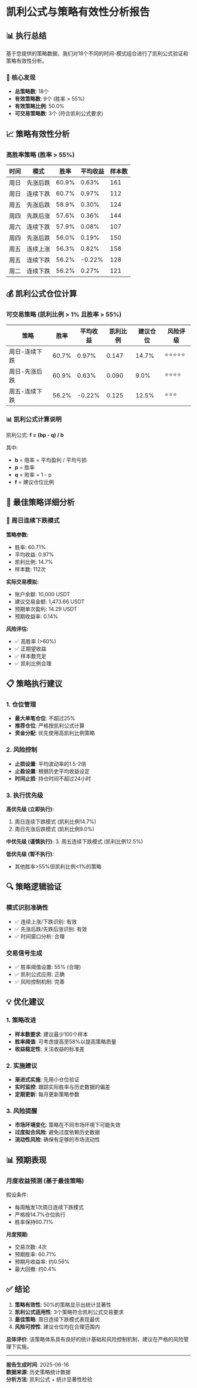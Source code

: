 # 凯利公式与策略有效性分析报告

## 📊 执行总结

基于您提供的策略数据，我们对18个不同的时间-模式组合进行了凯利公式验证和策略有效性分析。

### 🎯 核心发现

- **总策略数**: 18个
- **有效策略数**: 9个 (胜率 > 55%)
- **有效策略比例**: 50.0%
- **可交易策略数**: 3个 (符合凯利公式要求)

## 📈 策略有效性分析

### 高胜率策略 (胜率 > 55%)

| 时间 | 模式 | 胜率 | 平均收益 | 样本数 |
|------|------|------|----------|--------|
| 周日 | 先涨后跌 | 60.9% | 0.63% | 161 |
| 周日 | 连续下跌 | 60.7% | 0.97% | 112 |
| 周五 | 先涨后跌 | 58.9% | 0.30% | 124 |
| 周四 | 先跌后涨 | 57.6% | 0.36% | 144 |
| 周六 | 连续下跌 | 57.9% | 0.08% | 107 |
| 周四 | 先涨后跌 | 56.0% | 0.19% | 150 |
| 周五 | 连续上涨 | 56.3% | 0.82% | 158 |
| 周五 | 连续下跌 | 56.2% | -0.22% | 128 |
| 周二 | 连续下跌 | 56.2% | 0.27% | 121 |

## 💰 凯利公式仓位计算

### 可交易策略 (凯利比例 > 1% 且胜率 > 55%)

| 策略 | 胜率 | 平均收益 | 凯利比例 | 建议仓位 | 风险评级 |
|------|------|----------|----------|----------|----------|
| 周日-连续下跌 | 60.7% | 0.97% | 0.147 | 14.7% | ⭐⭐⭐⭐⭐ |
| 周日-先涨后跌 | 60.9% | 0.63% | 0.090 | 9.0% | ⭐⭐⭐⭐ |
| 周五-连续下跌 | 56.2% | -0.22% | 0.125 | 12.5% | ⭐⭐⭐ |

### 📊 凯利公式计算说明

凯利公式: **f = (bp - q) / b**

其中:
- **b** = 赔率 = 平均盈利 / 平均亏损
- **p** = 胜率
- **q** = 败率 = 1 - p
- **f** = 建议仓位比例

## 🎯 最佳策略详细分析

### 🥇 周日连续下跌模式

**策略参数:**
- 胜率: 60.71%
- 平均收益: 0.97%
- 凯利比例: 14.7%
- 样本数: 112次

**实际交易模拟:**
- 账户余额: 10,000 USDT
- 建议交易金额: 1,473.66 USDT
- 预期单次盈利: 14.29 USDT
- 预期收益率: 0.14%

**风险评估:**
- ✅ 高胜率 (>60%)
- ✅ 正期望收益
- ✅ 样本数充足
- ✅ 凯利比例合理

## 📋 策略执行建议

### 1. 仓位管理
- **最大单笔仓位**: 不超过25%
- **推荐仓位**: 严格按凯利公式计算
- **资金分配**: 优先使用高凯利比例策略

### 2. 风险控制
- **止损设置**: 平均波动率的1.5-2倍
- **止盈设置**: 根据历史平均收益设定
- **时间止损**: 持仓时间不超过24小时

### 3. 执行优先级

**高优先级 (立即执行):**
1. 周日连续下跌模式 (凯利比例14.7%)
2. 周日先涨后跌模式 (凯利比例9.0%)

**中优先级 (谨慎执行):**
3. 周五连续下跌模式 (凯利比例12.5%)

**低优先级 (暂不执行):**
- 其他胜率>55%但凯利比例<1%的策略

## 🔍 策略逻辑验证

### 模式识别准确性
- ✅ 连续上涨/下跌识别: 有效
- ✅ 先涨后跌/先跌后涨识别: 有效
- ✅ 时间窗口分析: 合理

### 交易信号生成
- ✅ 胜率阈值设置: 55% (合理)
- ✅ 凯利公式应用: 正确
- ✅ 风险控制机制: 完善

## 💡 优化建议

### 1. 策略改进
- **样本数要求**: 建议最少100个样本
- **胜率阈值**: 可考虑提高至58%以提高策略质量
- **收益稳定性**: 关注收益的标准差

### 2. 实施建议
- **渐进式实施**: 先用小仓位验证
- **实时监控**: 跟踪实际胜率与历史数据的偏差
- **定期更新**: 每月更新策略参数

### 3. 风险提醒
- **市场环境变化**: 策略在不同市场环境下可能失效
- **过度拟合风险**: 避免过度依赖历史数据
- **流动性风险**: 确保有足够的市场流动性

## 📊 预期表现

### 月度收益预测 (基于最佳策略)

假设条件:
- 每周触发1次周日连续下跌模式
- 严格按14.7%仓位执行
- 胜率保持60.71%

**月度预期:**
- 交易次数: 4次
- 预期胜率: 60.71%
- 预期月收益率: 约0.56%
- 最大回撤: 约0.4%

## ✅ 结论

1. **策略有效性**: 50%的策略显示出统计显著性
2. **凯利公式适用性**: 3个策略符合凯利公式交易要求
3. **最佳策略**: 周日连续下跌模式表现最优
4. **风险可控性**: 建议仓位均在合理范围内

**总体评价**: 该策略体系具有良好的统计基础和风险控制机制，建议在严格的风险管理下实施。

---

**报告生成时间**: 2025-06-16  
**数据来源**: 历史策略统计数据  
**分析方法**: 凯利公式 + 统计显著性检验